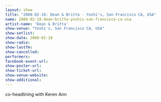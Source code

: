 ```yaml
---
layout: show
title: "2008-02-18: Dean & Britta - Yoshi's, San Francisco CA, USA"
name: 2008-02-18-dean-britta-yoshis-san-francisco-ca-usa
artist-name: 'Dean & Britta'
show-venue: "Yoshi's, San Francisco CA, USA"
show-setlist: 
show-date: 2008-02-18
show-radio: 
show-lastfm: 
show-cancelled: 
performers: 
facebook-event-url: 
show-poster-url: 
show-ticket-url: 
show-venue-website: 
show-additional: 
---
```


co-headlining with Keren Ann